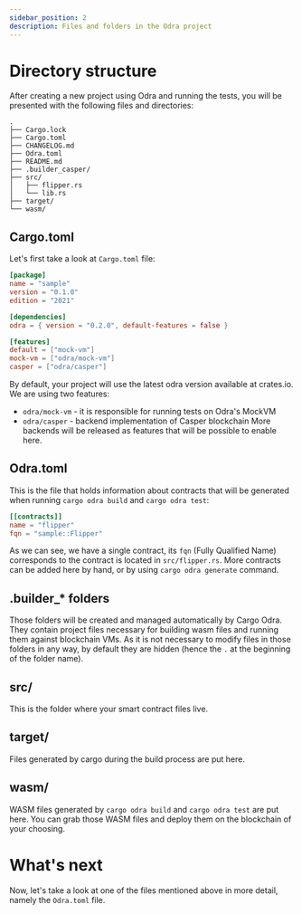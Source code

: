 ```yaml
---
sidebar_position: 2
description: Files and folders in the Odra project
---
```


# Directory structure

After creating a new project using Odra and running the tests, you will be presented with the
following files and directories:

```
.
├── Cargo.lock
├── Cargo.toml
├── CHANGELOG.md
├── Odra.toml
├── README.md
├── .builder_casper/
├── src/
│   ├── flipper.rs
│   └── lib.rs
├── target/
└── wasm/
```

## Cargo.toml
Let's first take a look at `Cargo.toml` file:

```toml
[package]
name = "sample"
version = "0.1.0"
edition = "2021"

[dependencies]
odra = { version = "0.2.0", default-features = false }

[features]
default = ["mock-vm"]
mock-vm = ["odra/mock-vm"]
casper = ["odra/casper"]
```

By default, your project will use the latest odra version available at crates.io. We are using two features:
- `odra/mock-vm` - it is responsible for running tests on Odra's MockVM
- `odra/casper` - backend implementation of Casper blockchain
  More backends will be released as features that will be possible to enable here.

## Odra.toml
This is the file that holds information about contracts that will be generated when running `cargo odra build` and
`cargo odra test`:

```toml
[[contracts]]
name = "flipper"
fqn = "sample::Flipper"
```

As we can see, we have a single contract, its `fqn` (Fully Qualified Name) corresponds to
the contract is located in `src/flipper.rs`.
More contracts can be added here by hand, or by using `cargo odra generate` command.

## .builder_* folders
Those folders will be created and managed automatically by Cargo Odra. They contain project files necessary
for building wasm files and running them against blockchain VMs. As it is not necessary to modify
files in those folders in any way, by default they are hidden (hence the `.` at the beginning of the
folder name).

## src/
This is the folder where your smart contract files live.

## target/
Files generated by cargo during the build process are put here.

## wasm/
WASM files generated by `cargo odra build` and `cargo odra test` are put here. You can grab those WASM files
and deploy them on the blockchain of your choosing.

# What's next
Now, let's take a look at one of the files mentioned above in more detail,
namely the `Odra.toml` file.
